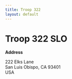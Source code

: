 ```yaml
---
title: Troop 322
layout: default
---
```


Troop 322 SLO
=============

**Address**

222 Elks Lane<br />
San Luis Obispo, CA 93401<br />
USA
